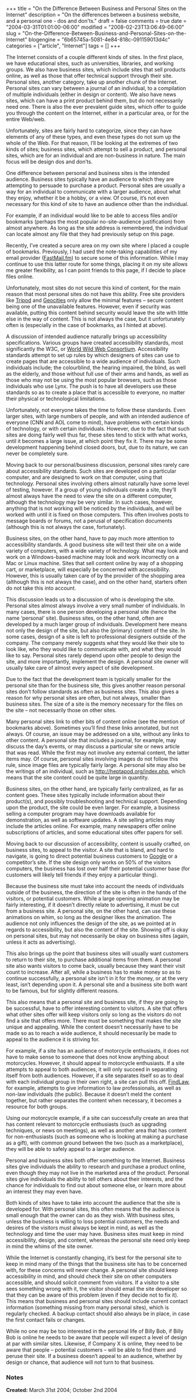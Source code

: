 +++
title = "On the Difference Between Business and Personal Sites on the Internet"
description = "On the differences between a business website, and a personal one - dos and don'ts."
draft = false
comments = true
date = "2004-03-31T01:01:00-06:00"
modified = "2008-02-23T13:06:49-06:00"
slug = "On-the-Difference-Between-Business-and-Personal-Sites-on-the-Internet"
blogengine = "6b65745a-5081-4e84-818c-091159013d4c"
categories = ["article", "Internet"]
tags = []
+++

<p>
The Internet consists of a couple different kinds of sites. In the first place, we have educational sites, such as universities, libraries, and working groups. We also have business sites, which include sites that sell products online, as well as those that offer technical support through their site. Personal sites, another category, take up another chunk of the Internet. Personal sites can vary between a journal of an individual, to a compilation of multiple individuals (either in design or content). We also have news sites, which can have a print product behind them, but do not necessarily need one. There is also the ever prevalent guide sites, which offer to guide you through the content on the Internet, either in a particular area, or for the entire Web/web.
</p>
<p>
Unfortunately, sites are fairly hard to categorize, since they can have elements of any of these types, and even these types do not sum up the whole of the Web. For that reason, I&rsquo;ll be looking at the extremes of two kinds of sites; business sites, which attempt to sell a product, and personal sites, which are for an individual and are non-business in nature. The main focus will be design dos and don&rsquo;ts.
</p>
<p>
One difference between personal and business sites is the intended audience. Business sites typically have an audience to which they are attempting to persuade to purchase a product. Personal sites are usually a way for an individual to communicate with a larger audience, about what they enjoy, whether it be a hobby, or a view. Of course, it&rsquo;s not even necessary for this kind of site to have an audience other than the individual.
</p>
<p>
For example, if an individual would like to be able to access files and/or bookmarks (perhaps the most popular no-site-audience justification) from almost anywhere. As long as the site address is remembered, the individual can locate almost any file that they had previously setup on this page.
</p>
<p>
Recently, I&rsquo;ve created a secure area on my own site where I placed a couple of bookmarks. Previously, I had used the note-taking capabilities of my email provider (<a rel="nofollow" href="http://www.fastmail.fm/" target="_blank">FastMail.fm</a>) to secure some of this information. While I may continue to use this latter route for some things, placing it on my site allows me greater flexibility, as I can point friends to this page, if I decide to place files online.
</p>
<p>
Unfortunately, most sites do not secure this kind of content, for the main reason that most personal sites do not have this ability. Free site providers like <a rel="nofollow" href="http://www.tripod.lycos.com/" target="_blank">Tripod</a> and <a rel="nofollow" href="http://geocities.yahoo.com/" target="_blank">Geocities</a> only allow the minimal features &ndash; secure content being one of the unavailable features. However, even if security was available, putting this content behind security would leave the site with little else in the way of content. This is not always the case, but it unfortunately often is (especially in the case of bookmarks, as I hinted at above).
</p>
<p>
A discussion of intended audience naturally brings up accessibility specifications. Various groups have created accessibility standards, most significantly the W3C, or <a rel="nofollow" href="http://www.w3c.org/" target="_blank">World Wild Web Consortium</a>. Accessibility standards attempt to set up rules by which designers of sites can use to create pages that are accessible to a wide audience of individuals. Such individuals include; the colourblind, the hearing impaired, the blind, as well as the elderly, and those without full use of their arms and hands, as well as those who may not be using the most popular browsers, such as those individuals who use Lynx. The push is to have all developers use these standards so as to create a place that is accessible to everyone, no matter their physical or technological limitations.
</p>
<p>
Unfortunately, not everyone takes the time to follow these standards. Even larger sites, with large numbers of people, and with an intended audience of everyone (CNN and AOL come to mind), have problems with certain kinds of technology, or with certain individuals. However, due to the fact that such sites are doing fairly well thus far, these sites tend to stick with what works, until it becomes a large issue, at which point they fix it. There may be some development happening behind closed doors, but, due to its nature, we can never be completely sure.
</p>
<p>
Moving back to our personal/business discussion, personal sites rarely care about accessibility standards. Such sites are developed on a particular computer, and are designed to work on that computer, using that technology. Personal sites involving others almost naturally have some level of testing, however. If a group of young individuals create a site, they&rsquo;ll almost always have the need to view the site on a different computer, although the technology may be very similar. In such cases, however, anything that is not working will be noticed by the individuals, and will be worked with until it is fixed on those computers. This often involves posts to message boards or forums, not a perusal of specification documents (although this is not always the case, fortunately).
</p>
<p>
Business sites, on the other hand, have to pay much more attention to accessibility standards. A good business site will test their site on a wide variety of computers, with a wide variety of technology. What may look and work on a Windows-based machine may look and work incorrectly on a Mac or Linux machine. Sites that sell content online by way of a shopping cart, or marketplace, will especially be concerned with accessibility. However, this is usually taken care of by the provider of the shopping area (although this is not always the case), and on the other hand, starters often do not take this into account.
</p>
<p>
This discussion leads us to a discussion of who is developing the site. Personal sites almost always involve a very small number of individuals. In many cases, there is one person developing a personal site (hence the name &lsquo;personal&rsquo; site). Business sites, on the other hand, often are developed by a much larger group of individuals. Development here means not only the design of the site, but also the (primary) content of the site. In some cases, design of a site is left to professional designers outside of the company. The company merely suggests what they would like their site to look like, who they would like to communicate with, and what they would like to say. Personal sites rarely depend upon other people to design the site, and more importantly, implement the design. A personal site owner will usually take care of almost every aspect of site development.
</p>
<p>
Due to the fact that the development team is typically smaller for the personal site than for the business site, this gives another reason personal sites don&rsquo;t follow standards as often as business sites. This also gives a reason for why personal sites are often, but not always, smaller than business sites. The size of a site is the memory necessary for the files on the site &ndash; not necessarily those on other sites.
</p>
<p>
Many personal sites link to other bits of content online (see the mention of bookmarks above). Sometimes you&rsquo;ll find these links annotated, but not always. Of course, an issue may be addressed on a site, without any links to other content. A personal site that includes a journal, for example, may discuss the day&rsquo;s events, or may discuss a particular site or news article that was read. While the first may not involve any external content, the latter items may. Of course, personal sites involving images do not follow this rule, since image files are typically fairly large. A personal site may also be the writings of an individual, such as <a rel="nofollow" href="http://heptapod.org/index.php" target="_blank">http://heptapod.org/index.php</a>, which means that the site content could be quite large in quantity.
</p>
<p>
Business sites, on the other hand, are typically fairly centralized, as far as content goes. These sites typically include information about their product(s), and possibly troubleshooting and technical support. Depending upon the product, the site could be even larger. For example, a business selling a computer program may have downloads available for demonstration, as well as software updates. A site selling articles may include the articles online. For example, many newspapers offer online subscriptions of articles, and some educational sites offer papers for sell.
</p>
<p>
Moving back to our discussion of accessibility, content is usually crafted, on business sites, to appeal to the visitor. A site that is bland, and hard to navigate, is going to direct potential business customers to <a rel="nofollow" href="http://www.google.com/" target="_blank">Google</a> or a competitor&rsquo;s site. If the site design only works on 50% of the visitors computers, the business has lost over half their potential customer base (for customers will likely tell friends if they enjoy a particular thing).
</p>
<p>
Because the business site must take into account the needs of individuals outside of the business, the direction of the site is often in the hands of the visitors, or potential customers. While a large opening animation may be fairly interesting, if it doesn&rsquo;t directly relate to advertising, it must be cut from a business site. A personal site, on the other hand, can use these animations on whim, so long as the designer likes the animation. The audience not only influences the design of the site, as we pointed at in regards to accessibility, but also the content of the site. Showing off is okay on personal sites, but may not necessarily be okay on business sites (again, unless it acts as advertising).
</p>
<p>
This also brings up the point that business sites will usually want customers to return to their site, to purchase additional items from them. A personal site also wants visitors to come back, usually because they want their visit count to increase. After all, while a business has to make money so as to continue successfully, a personal site isn&rsquo;t in it for the money, or at the very least, isn&rsquo;t depending upon it. A personal site and a business site both want to be famous, but for slightly different reasons.
</p>
<p>
This also means that a personal site and business site, if they are going to be successful, have to offer interesting content to visitors. A site that offers what other sites offer will keep visitors only so long as the visitors do not find a site that offers more. There must be something that makes the site unique and appealing. While the content doesn&rsquo;t necessarily have to be made so as to reach a wide audience, it should necessarily be made to appeal to the audience it is striving for.
</p>
<p>
For example, if a site has an audience of motorcycle enthusiasts, it does not have to make sense to someone that does not know anything about motorcycles. However, it should appeal to motorcycle enthusiasts. If a site attempts to appeal to both audiences, it will only succeed in separating itself from both audiences. However, if a site separates itself so as to deal with each individual group in their own right, a site can pull this off. <a rel="nofollow" href="http://www.findlaw.com/" target="_blank">FindLaw</a>, for example, attempts to give information to law professionals, as well as non-law individuals (the public). Because it doesn&rsquo;t meld the content together, but rather separates the content when necessary, it becomes a resource for both groups.
</p>
<p>
Using our motorcycle example, if a site can successfully create an area that has content relevant to motorcycle enthusiasts (such as upgrading techniques, or news on meetings), as well as another area that has content for non-enthusiasts (such as someone who is looking at making a purchase as a gift), with common ground between the two (such as a marketplace), they will be able to safely appeal to a larger audience.
</p>
<p>
Personal and business sites both offer something to the Internet. Business sites give individuals the ability to research and purchase a product online, even though they may not live in the marketed area of the product. Personal sites give individuals the ability to tell others about their interests, and the chance for individuals to find out about someone else, or learn more about an interest they may even have.
</p>
<p>
Both kinds of sites have to take into account the audience that the site is developed for. With personal sites, this often means that the audience is small enough that the owner can do as they wish. With business sites, unless the business is willing to loss potential customers, the needs and desires of the visitors must always be kept in mind, as well as the technology and time the user may have. Business sites must keep in mind accessibility, design, and content, whereas the personal site need only keep in mind the whims of the site owner.
</p>
<p>
While the Internet is constantly changing, it&rsquo;s best for the personal site to keep in mind many of the things that the business site has to be concerned with, for these concerns will never change. A personal site should keep accessibility in mind, and should check their site on other computers accessible, and should solicit comment from visitors. If a visitor to a site sees something wrong with it, the visitor should email the site developer so that they can be aware of this problem (even if they decide not to fix it). This means that business and personal sites should include current contact information (something missing from many personal sites), which is regularly checked. A backup contact should also always be in place, in case the first contact fails or changes.
</p>
<p>
While no one may be too interested in the personal life of Billy Bob, if Billy Bob is online he needs to be aware that people will expect a level of design at par with similar sites. Likewise, if Company X is online, they need to be aware that people &ndash; potential customers &ndash; will be able to find them and peruse their site. If a business doesn&rsquo;t appeal to an audience, whether by design or chance, that audience will not turn to that business.
</p>
<h3>Notes</h3>
<p>
<strong>Created:</strong> March 31st 2004; October 2nd 2004
</p>

